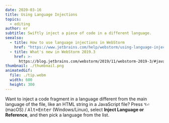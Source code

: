 ```yaml
---
date: 2020-03-16
title: Using Language Injections
topics:
  - editing
author: er
subtitle: Swiftly inject a piece of code in a different language.
seealso:
  - title: How to use language injections in WebStorm
    href: "https://www.jetbrains.com/help/webstorm/using-language-injections.html"
  - title: What's new in WebStorm 2019.3
    href: >-
      https://blog.jetbrains.com/webstorm/2019/11/webstorm-2019-3/#javascript_and_typescript_support
thumbnail: ./thumbnail.png
animatedGif:
  file: ./tip.webm
  width: 600
  height: 300
---
```


Want to inject a code fragment in a language different from the main language of the file, like an HTML string in a JavaScript file? Press <kbd>⌥⏎</kbd> (macOS) / <kbd>Alt+Enter</kbd> (Windows/Linux), select **Inject Language or Reference**, and then pick a language from the list.
